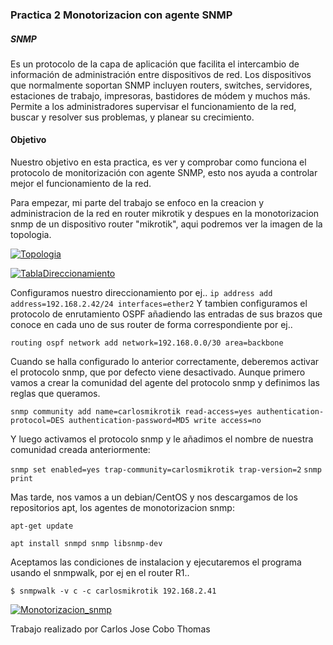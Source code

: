 ### Practica 2  Monotorizacion con agente SNMP ###

##### SNMP #####
Es un protocolo de la capa de aplicación que facilita el intercambio de información de administración entre dispositivos de red. Los dispositivos que normalmente soportan SNMP incluyen routers, switches, servidores, estaciones de trabajo, impresoras, bastidores de módem y muchos más. Permite a los administradores supervisar el funcionamiento de la red, buscar y resolver sus problemas, y planear su crecimiento.

#### Objetivo ####

Nuestro objetivo en esta practica, es ver y comprobar como funciona el protocolo de monitorización con agente SNMP, esto nos ayuda a controlar mejor el funcionamiento de la red.


Para empezar, mi parte del trabajo se enfoco en la creacion y administracion de la red en router mikrotik y despues en la monotorizacion snmp de un dispositivo router "mikrotik", aqui podremos ver la imagen de la topologia.

[![Topologia](https://i.gyazo.com/6645d3666addb5d7acec1a5a88f8856b.png)](https://gyazo.com/6645d3666addb5d7acec1a5a88f8856b)

[![TablaDireccionamiento](https://i.gyazo.com/f843a483a819547533d76ccccf5ca0f4.png)](https://gyazo.com/f843a483a819547533d76ccccf5ca0f4)

Configuramos nuestro direccionamiento por ej..
`ip address add address=192.168.2.42/24 interfaces=ether2`
Y tambien configuramos el protocolo de enrutamiento OSPF añadiendo las entradas de sus brazos que conoce en cada uno de sus router de forma correspondiente por ej..

`routing ospf network add network=192.168.0.0/30 area=backbone`

Cuando se halla configurado lo anterior correctamente, deberemos activar el protocolo snmp, que por defecto viene desactivado. Aunque primero vamos a crear la comunidad del agente del protocolo snmp y definimos las reglas que queramos.

`snmp community add name=carlosmikrotik read-access=yes authentication-protocol=DES authentication-password=MD5 write access=no`

Y luego activamos el protocolo snmp y le añadimos el nombre de nuestra comunidad creada anteriormente:

`snmp set enabled=yes trap-community=carlosmikrotik trap-version=2`
`snmp print`

Mas tarde, nos vamos a un debian/CentOS y nos descargamos de los repositorios apt, los agentes de monotorizacion snmp:

`apt-get update`

`apt install snmpd snmp libsnmp-dev`

Aceptamos las condiciones de instalacion y ejecutaremos el programa usando el snmpwalk, por ej en el router R1..

`$ snmpwalk -v c -c carlosmikrotik 192.168.2.41`

[![Monotorizacion_snmp](https://i.gyazo.com/50de264482019267802e4f7c2864c5c8.png)](https://gyazo.com/50de264482019267802e4f7c2864c5c8)

Trabajo realizado por Carlos Jose Cobo Thomas